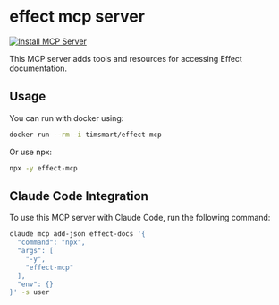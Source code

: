 # effect mcp server

[![Install MCP Server](https://cursor.com/deeplink/mcp-install-dark.svg)](https://cursor.com/install-mcp?name=effect%20docs&config=eyJjb21tYW5kIjoibnB4IC15IGVmZmVjdC1tY3AifQ%3D%3D)

This MCP server adds tools and resources for accessing Effect documentation.

## Usage

You can run with docker using:

```bash
docker run --rm -i timsmart/effect-mcp
```

Or use npx:

```bash
npx -y effect-mcp
```

## Claude Code Integration

To use this MCP server with Claude Code, run the following command:

```bash
claude mcp add-json effect-docs '{
  "command": "npx",
  "args": [
    "-y",
    "effect-mcp"
  ],
  "env": {}
}' -s user
```
